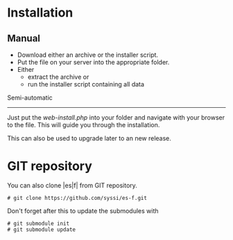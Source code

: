 Installation
============

Manual
------

- Download either an archive or the installer script.
- Put the file on your server into the appropriate folder.
- Either
    - extract the archive or
    - run the installer script containing all data

Semi-automatic

--------------
Just put the *web-install.php* into your folder and navigate with your browser
to the file. This will guide you through the installation.

This can also be used to upgrade later to an new release.

GIT repository
==============

You can also clone |es|f| from GIT repository.

    # git clone https://github.com/syssi/es-f.git

Don't forget after this to update the submodules with

    # git submodule init
    # git submodule update
